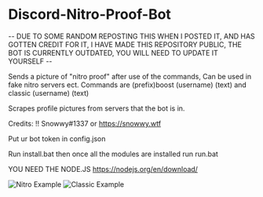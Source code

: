 # Discord-Nitro-Proof-Bot
-- DUE TO SOME RANDOM REPOSTING THIS WHEN I POSTED IT, AND HAS GOTTEN CREDIT FOR IT, I HAVE MADE THIS REPOSITORY PUBLIC, THE BOT IS CURRENTLY OUTDATED, YOU WILL NEED TO UPDATE IT YOURSELF --

Sends a picture of "nitro proof" after use of the commands, Can be used in fake nitro servers ect. Commands are (prefix)boost (username) (text) and classic (username) (text)

Scrapes profile pictures from servers that the bot is in.

Credits: !! Snowwy#1337 or https://snowwy.wtf

Put ur bot token in config.json

Run install.bat then once all the modules are installed run run.bat

YOU NEED THE NODE.JS https://nodejs.org/en/download/

![Nitro Example](images/1.PNG)
![Classic Example](images/2.PNG)
